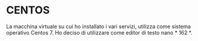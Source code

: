 # CENTOS
La macchina virtuale su cui ho installato i vari servizi, utilizza come sistema operativo Centos 7.
Ho deciso di utilizzare come editor di testo nano * 162 *.
